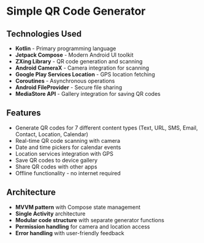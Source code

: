 # Simple QR Code Generator

## Technologies Used

- **Kotlin** - Primary programming language
- **Jetpack Compose** - Modern Android UI toolkit
- **ZXing Library** - QR code generation and scanning
- **Android CameraX** - Camera integration for scanning
- **Google Play Services Location** - GPS location fetching
- **Coroutines** - Asynchronous operations
- **Android FileProvider** - Secure file sharing
- **MediaStore API** - Gallery integration for saving QR codes

## Features

- Generate QR codes for 7 different content types (Text, URL, SMS, Email, Contact, Location, Calendar)
- Real-time QR code scanning with camera
- Date and time pickers for calendar events
- Location services integration with GPS
- Save QR codes to device gallery
- Share QR codes with other apps
- Offline functionality - no internet required

## Architecture

- **MVVM pattern** with Compose state management
- **Single Activity** architecture
- **Modular code structure** with separate generator functions
- **Permission handling** for camera and location access
- **Error handling** with user-friendly feedback
